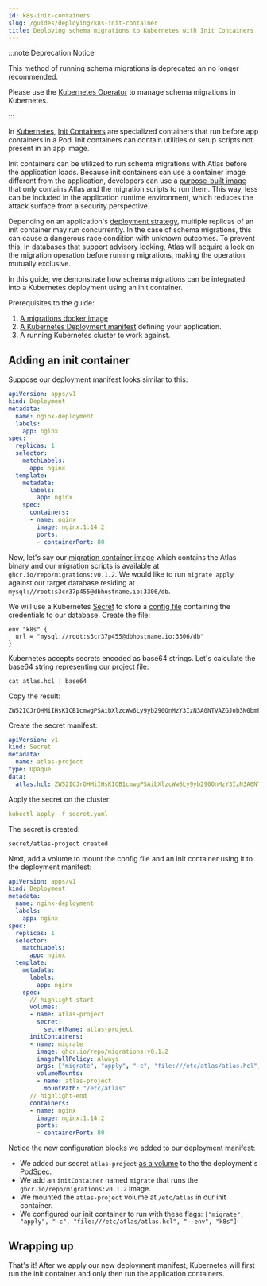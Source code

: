 ```yaml
---
id: k8s-init-containers
slug: /guides/deploying/k8s-init-container
title: Deploying schema migrations to Kubernetes with Init Containers
---
```


:::note Deprecation Notice

This method of running schema migrations is deprecated an no longer recommended. 

Please use the [Kubernetes Operator](k8s-argo.md) to manage schema migrations in Kubernetes.

:::

In [Kubernetes](https://kubernetes.io), [Init Containers](https://kubernetes.io/docs/concepts/workloads/pods/init-containers/)
are specialized containers that run before app containers in a Pod. Init containers
can contain utilities or setup scripts not present in an app image. 

Init containers can be utilized to run schema migrations with Atlas before the
application loads. Because init containers can use a container image different
from the application, developers can use a [purpose-built image](image.md) that
only contains Atlas and the migration scripts to run them.  This way, less 
can be included in the application runtime environment, which reduces
the attack surface from a security perspective. 

Depending on an application's [deployment strategy](https://kubernetes.io/docs/concepts/workloads/controllers/deployment/#strategy),
multiple replicas of an init container may run concurrently.  In the case of
schema migrations, this can cause a dangerous race condition with unknown outcomes.
To prevent this, in databases that support advisory locking, Atlas will acquire
a lock on the migration operation before running migrations, making the
operation mutually exclusive.

In this guide, we demonstrate how schema migrations can be integrated into
a Kubernetes deployment using an init container.

Prerequisites to the guide:
1. [A migrations docker image](/guides/deploying/image)
2. [A Kubernetes Deployment manifest](https://kubernetes.io/docs/concepts/workloads/controllers/deployment/) defining
   your application.
3. A running Kubernetes cluster to work against.

## Adding an init container

Suppose our deployment manifest looks similar to this:

```yaml
apiVersion: apps/v1
kind: Deployment
metadata:
  name: nginx-deployment
  labels:
    app: nginx
spec:
  replicas: 1
  selector:
    matchLabels:
      app: nginx
  template:
    metadata:
      labels:
        app: nginx
    spec:
      containers:
      - name: nginx
        image: nginx:1.14.2
        ports:
        - containerPort: 80
```

Now, let's say our [migration container image](image.md) which contains the Atlas binary
and our migration scripts is available at `ghcr.io/repo/migrations:v0.1.2`. We would like
to run `migrate apply` against our target database residing at `mysql://root:s3cr37p455@dbhostname.io:3306/db`. 

We will use a Kubernetes [Secret](https://kubernetes.io/docs/concepts/configuration/secret/) to
store a [config file](/atlas-schema/projects) containing the credentials to our database. Create the file:

```hcl title=atlas.hcl
env "k8s" {
  url = "mysql://root:s3cr37p455@dbhostname.io:3306/db"
}
```

Kubernetes accepts secrets encoded as base64 strings. Let's calculate the
base64 string representing our project file:

```text
cat atlas.hcl | base64
```
Copy the result:
```text
ZW52ICJrOHMiIHsKICB1cmwgPSAibXlzcWw6Ly9yb290OnMzY3IzN3A0NTVAZGJob3N0bmFtZS5pbzozMzA2L2RiIgp9Cg==
```

Create the secret manifest:

```yaml
apiVersion: v1
kind: Secret
metadata:
  name: atlas-project
type: Opaque
data:
  atlas.hcl: ZW52ICJrOHMiIHsKICB1cmwgPSAibXlzcWw6Ly9yb290OnMzY3IzN3A0NTVAZGJob3N0bmFtZS5pbzozMzA2L2RiIgp9Cg==
```

Apply the secret on the cluster:

```yaml
kubectl apply -f secret.yaml
```

The secret is created:
```text
secret/atlas-project created
```

Next, add a volume to mount the config file and an init container using it to
the deployment manifest: 

```yaml
apiVersion: apps/v1
kind: Deployment
metadata:
  name: nginx-deployment
  labels:
    app: nginx
spec:
  replicas: 1
  selector:
    matchLabels:
      app: nginx
  template:
    metadata:
      labels:
        app: nginx
    spec:
      // highlight-start
      volumes:
      - name: atlas-project
        secret:
          secretName: atlas-project
      initContainers:
      - name: migrate
        image: ghcr.io/repo/migrations:v0.1.2
        imagePullPolicy: Always
        args: ["migrate", "apply", "-c", "file:///etc/atlas/atlas.hcl", "--env", "k8s"]
        volumeMounts:
        - name: atlas-project
          mountPath: "/etc/atlas"
      // highlight-end
      containers:
      - name: nginx
        image: nginx:1.14.2
        ports:
        - containerPort: 80
```

Notice the new configuration blocks we added to our deployment manifest:
* We added our secret `atlas-project` [as a volume](https://kubernetes.io/docs/tasks/configure-pod-container/configure-volume-storage/#configure-a-volume-for-a-pod) to the
  the deployment's PodSpec.
* We add an `initContainer` named `migrate` that runs the `ghcr.io/repo/migrations:v0.1.2` image.
* We mounted the `atlas-project` volume at `/etc/atlas` in our init container.
* We configured our init container to run with these flags: `["migrate", "apply", "-c", "file:///etc/atlas/atlas.hcl", "--env", "k8s"]`

## Wrapping up

That's it! After we apply our new deployment manifest, Kubernetes will first run 
the init container and only then run the application containers.  